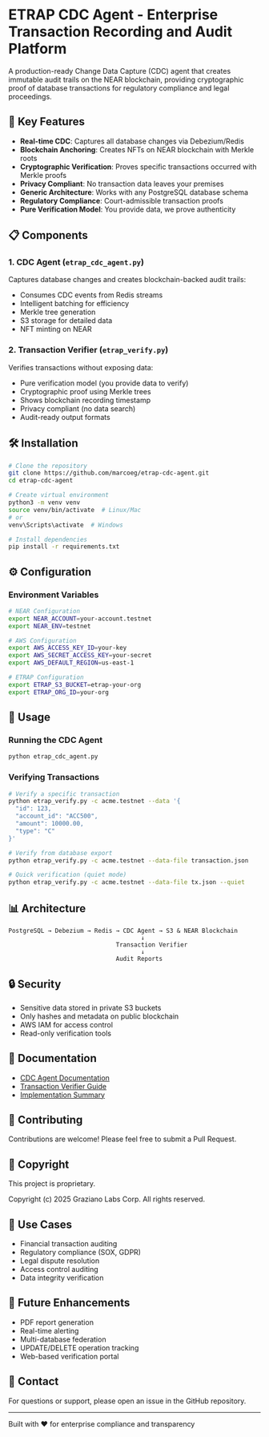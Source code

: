 # ETRAP CDC Agent - Enterprise Transaction Recording and Audit Platform

A production-ready Change Data Capture (CDC) agent that creates immutable audit trails on the NEAR blockchain, providing cryptographic proof of database transactions for regulatory compliance and legal proceedings.

## 🚀 Key Features

- **Real-time CDC**: Captures all database changes via Debezium/Redis
- **Blockchain Anchoring**: Creates NFTs on NEAR blockchain with Merkle roots
- **Cryptographic Verification**: Proves specific transactions occurred with Merkle proofs
- **Privacy Compliant**: No transaction data leaves your premises
- **Generic Architecture**: Works with any PostgreSQL database schema
- **Regulatory Compliance**: Court-admissible transaction proofs
- **Pure Verification Model**: You provide data, we prove authenticity

## 📋 Components

### 1. CDC Agent (`etrap_cdc_agent.py`)
Captures database changes and creates blockchain-backed audit trails:
- Consumes CDC events from Redis streams
- Intelligent batching for efficiency
- Merkle tree generation
- S3 storage for detailed data
- NFT minting on NEAR

### 2. Transaction Verifier (`etrap_verify.py`)
Verifies transactions without exposing data:
- Pure verification model (you provide data to verify)
- Cryptographic proof using Merkle trees
- Shows blockchain recording timestamp
- Privacy compliant (no data search)
- Audit-ready output formats

## 🛠️ Installation

```bash
# Clone the repository
git clone https://github.com/marcoeg/etrap-cdc-agent.git
cd etrap-cdc-agent

# Create virtual environment
python3 -m venv venv
source venv/bin/activate  # Linux/Mac
# or
venv\Scripts\activate  # Windows

# Install dependencies
pip install -r requirements.txt
```

## ⚙️ Configuration

### Environment Variables

```bash
# NEAR Configuration
export NEAR_ACCOUNT=your-account.testnet
export NEAR_ENV=testnet

# AWS Configuration
export AWS_ACCESS_KEY_ID=your-key
export AWS_SECRET_ACCESS_KEY=your-secret
export AWS_DEFAULT_REGION=us-east-1

# ETRAP Configuration
export ETRAP_S3_BUCKET=etrap-your-org
export ETRAP_ORG_ID=your-org
```

## 📖 Usage

### Running the CDC Agent

```bash
python etrap_cdc_agent.py
```

### Verifying Transactions

```bash
# Verify a specific transaction
python etrap_verify.py -c acme.testnet --data '{
  "id": 123,
  "account_id": "ACC500",
  "amount": 10000.00,
  "type": "C"
}'

# Verify from database export
python etrap_verify.py -c acme.testnet --data-file transaction.json

# Quick verification (quiet mode)
python etrap_verify.py -c acme.testnet --data-file tx.json --quiet
```

## 📊 Architecture

```
PostgreSQL → Debezium → Redis → CDC Agent → S3 & NEAR Blockchain
                                     ↓
                              Transaction Verifier
                                     ↓
                              Audit Reports
```

## 🔒 Security

- Sensitive data stored in private S3 buckets
- Only hashes and metadata on public blockchain
- AWS IAM for access control
- Read-only verification tools

## 📝 Documentation

- [CDC Agent Documentation](README_CDC.md)
- [Transaction Verifier Guide](README_etrap_verify.md)
- [Implementation Summary](summary.txt)

## 🤝 Contributing

Contributions are welcome! Please feel free to submit a Pull Request.

## 📄 Copyright


This project is proprietary.

Copyright (c) 2025 Graziano Labs Corp. All rights reserved.


## 🏢 Use Cases

- Financial transaction auditing
- Regulatory compliance (SOX, GDPR)
- Legal dispute resolution
- Access control auditing
- Data integrity verification

## 🚧 Future Enhancements

- PDF report generation
- Real-time alerting
- Multi-database federation
- UPDATE/DELETE operation tracking
- Web-based verification portal

## 📧 Contact

For questions or support, please open an issue in the GitHub repository.

---

Built with ❤️ for enterprise compliance and transparency